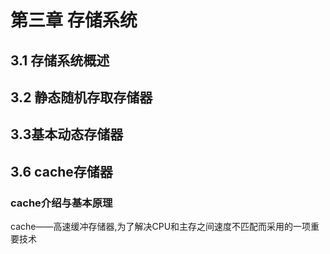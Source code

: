 # 第三章 存储系统
## 3.1 存储系统概述
## 3.2 静态随机存取存储器
## 3.3基本动态存储器
## 3.6 cache存储器
### cache介绍与基本原理
cache——高速缓冲存储器,为了解决CPU和主存之间速度不匹配而采用的一项重要技术
